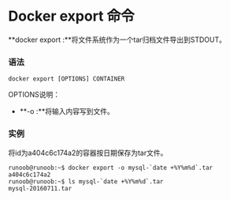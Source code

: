 # Docker export 命令

**docker export :**将文件系统作为一个tar归档文件导出到STDOUT。

### 语法

```
docker export [OPTIONS] CONTAINER
```

OPTIONS说明：

- **-o :**将输入内容写到文件。

### 实例

将id为a404c6c174a2的容器按日期保存为tar文件。

```
runoob@runoob:~$ docker export -o mysql-`date +%Y%m%d`.tar a404c6c174a2
runoob@runoob:~$ ls mysql-`date +%Y%m%d`.tar
mysql-20160711.tar
```